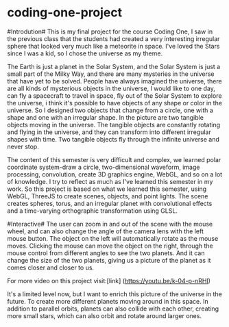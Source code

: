 # coding-one-project
#Introdution#
This is my final project for the course Coding One, I saw in the previous class that the students had created a very interesting irregular sphere that looked very much like a meteorite in space. I've loved the Stars since I was a kid, so I chose the universe as my theme.

The Earth is just a planet in the Solar System, and the Solar System is just a small part of the Milky Way, and there are many mysteries in the universe that have yet to be solved. People have always imagined the universe, there are all kinds of mysterious objects in the universe, I would like to one day, can fly a spacecraft to travel in space, fly out of the Solar System to explore the universe, i think it's possible to have objects of any shape or color in the universe. So I designed two objects that change from a circle, one with a shape and one with an irregular shape.
In the picture are two tangible objects moving in the universe. The tangible objects are constantly rotating and flying in the universe, and they can transform into different irregular shapes with time. Two tangible objects fly through the infinite universe and never stop.

The content of this semester is very difficult and complex, we learned polar coordinate system-draw a circle, two-dimensional waveform, image processing, convolution, create 3D graphics engine, WebGL, and so on a lot of knowledge. I try to reflect as much as I've learned this semester in my work. So this project is based on what we learned this semester, using WebGL, ThreeJS to create scenes, objects, and point lights. The scene creates spheres, torus, and an irregular planet with convolutional effects and a time-varying orthographic transformation using GLSL.


#Interactive#
The user can zoom in and out of the scene with the mouse wheel, and can also change the angle of the camera lens with the left mouse button. The object on the left will automatically rotate as the mouse moves. Clicking the mouse can move the object on the right, through the mouse control from different angles to see the two planets. And it can change the size of the two planets, giving us a picture of the planet as it comes closer and closer to us.


For more video on this project visit:[link] (https://youtu.be/k-04-p-nRHI)

It's a limited level now, but I want to enrich this picture of the universe in the future. To create more different planets moving around in this space. In addition to parallel orbits, planets can also collide with each other, creating more small stars, which can also orbit and rotate around larger ones.
